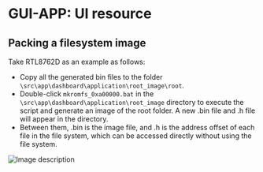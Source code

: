 # GUI-APP: UI resource 


##  Packing a filesystem image
Take RTL8762D as an example as follows:
* Copy all the generated bin files to the folder ```\src\app\dashboard\application\root_image\root```.
* Double-click ```mkromfs_0xa00000.bat``` in the ```\src\app\dashboard\application\root_image``` directory to execute the script and generate an image of the root folder. A new .bin file and .h file will appear in the directory.
* Between them, .bin is the image file, and .h is the address offset of each file in the file system, which can be accessed directly without using the file system.


![Image description](https://foruda.gitee.com/images/1688020664001827838/9ac00e5e_10088396.png "20230629143256.png")



























